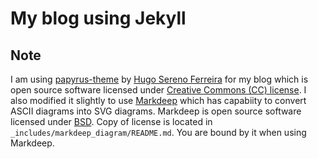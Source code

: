 # My blog using Jekyll

## Note
I am using [papyrus-theme](https://github.com/hugoferreira/papyrus-theme) by [Hugo Sereno Ferreira](https://github.com/hugoferreira) for my blog which is open source software licensed under [Creative Commons (CC) license](http://creativecommons.org/licenses/by-sa/3.0/). I also modified it slightly to use [Markdeep](https://casual-effects.com/markdeep) which has capabiity to convert ASCII diagrams into SVG diagrams. Markdeep is open source software licensed under [BSD](https://opensource.org/licenses/BSD-2-Clause). Copy of license is located in `_includes/markdeep_diagram/README.md`. You are bound by it when using Markdeep.
